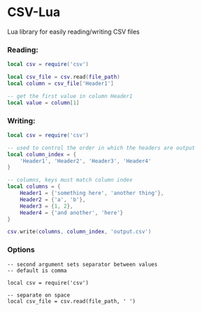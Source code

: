 # CSV-Lua
Lua library for easily reading/writing CSV files

### Reading:
```lua
local csv = require('csv')

local csv_file = csv.read(file_path)
local column = csv_file['Header1']

-- get the first value in column Header1
local value = column[1]
```

### Writing:
```lua
local csv = require('csv')

-- used to control the order in which the headers are output
local column_index = {
	'Header1', 'Header2', 'Header3', 'Header4'
}

-- columns, keys must match column index
local columns = {
	Header1 = {'something here', 'another thing'},
	Header2 = {'a', 'b'},
	Header3 = {1, 2},
	Header4 = {'and another', 'here'}
}

csv.write(columns, column_index, 'output.csv')
```

### Options
```
-- second argument sets separator between values
-- default is comma

local csv = require('csv')

-- separate on space
local csv_file = csv.read(file_path, ' ')
```